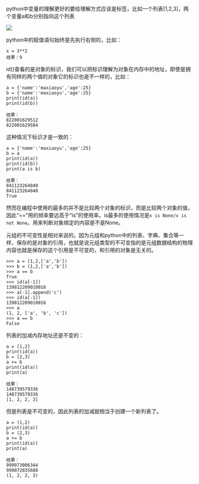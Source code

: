 python中变量的理解更好的要给理解方式应该是标签，比如一个列表[1,2,3]，两个变量a和b分别指向这个列表

![](http://omk1n04i8.bkt.clouddn.com/17-7-18/42164188.jpg)

python中的赋值语句始终是先执行右侧的，比如：

```
x = 3**2
结果：9
```

id()查看的是对象的标识，我们可以把标识理解为对象在内存中的地址，即使是拥有同样的两个值的对象它的标识也是不一样的，比如：

```
a = {'name':'maxiaoyu','age':25}
b = {'name':'maxiaoyu','age':25}
print(id(a))
print(id(b))

结果：
822001629512
822001629584
```

这种情况下标识才是一致的：

```
a = {'name':'maxiaoyu','age':25}
b = a
print(id(a))
print(id(b))
print(a is b)

结果：
841123264840
841123264840
True
```

然而在编程中使用的最多的并不是比较两个对象的标识，而是比较两个对象的值，因此“==”用的频率要远高于“is”的使用率。is最多的使用情况是`x is None/x is not None`。用来判断对象绑定的内容是不是None。

元组的不可变性是相对来说的。因为元组和python中的列表、字典、集合等一样，保存的是对象的引用，也就是说元组类型的不可变指的是元组数据结构的物理内容也就是保存的这个引用是不可变的，和引用的对象是无关的。

```
>>> a = (1,2,['a','b'])
>>> b = (1,2,['a','b'])
>>> a == b
True
>>> id(a[-1])
139812209010016
>>> a[-1].append('c')
>>> id(a[-1])        
139812209010016
>>> a
(1, 2, ['a', 'b', 'c'])
>>> a == b
False
```

列表的加减内存地址还是不变的：

```
a = [1,2]
print(id(a))
b = [2,3]
a += b
print(id(a))
print(a)

结果：
148739579336
148739579336
[1, 2, 2, 3]
```

但是列表是不可变的，因此列表的加减就相当于创建一个新列表了。

```
a = (1,2)
print(id(a))
b = (2,3)
a += b
print(id(a))
print(a)

结果：
999073006344
999072035688
(1, 2, 2, 3)
```

